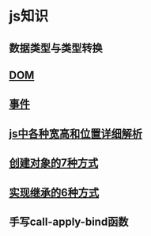 # js知识
## 数据类型与类型转换
## [DOM](./DOM.md)
## [事件](./事件.md)
## [js中各种宽高和位置详细解析](./宽高和位置解析.md)
## [创建对象的7种方式](./js创建对象的7种方式.md)
## [实现继承的6种方式](./js实现继承的6种方式.md)
## 手写call-apply-bind函数
